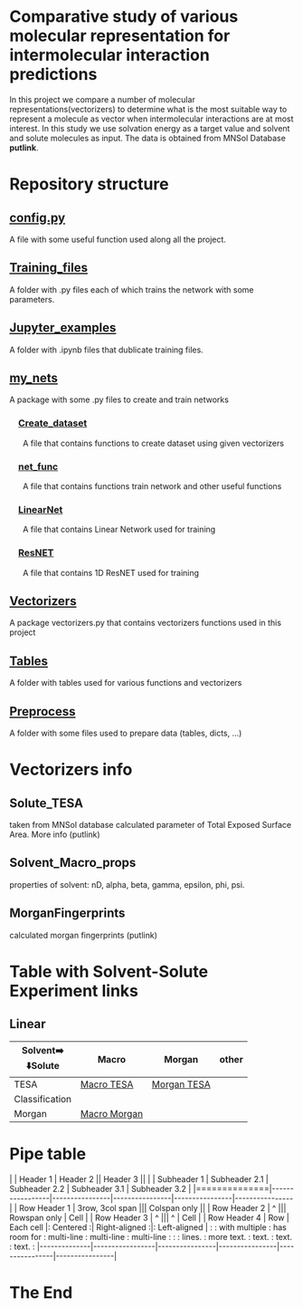# Comparative study of various molecular representation for intermolecular interaction predictions
In this project we compare a number of molecular representations(vectorizers) 
to determine what is the most suitable way to represent a molecule as vector when intermolecular interactions 
are at most interest. In this study we use solvation energy as a target value and solvent and solute molecules as input.
The data is obtained from MNSol Database **putlink**.

# Repository structure
## [config.py](config.py)
A file with some useful function used along all the project.
## [Training_files](Trainig_files)
A folder with .py files each of which trains the network with some parameters.
## [Jupyter_examples](Jupyter_examples)
A folder with .ipynb files that dublicate training files.
## [my_nets](my_nets)
A package with some .py files to create and train networks
### &nbsp; &nbsp; [Create_dataset](my_nets/Create_dataset.py)
&nbsp; &nbsp; &nbsp; A file that contains functions to create dataset using given vectorizers
### &nbsp; &nbsp; [net_func](my_nets/net_func.py)
&nbsp; &nbsp; &nbsp; A file that contains functions train network and other useful functions
### &nbsp; &nbsp; [LinearNet](my_nets/LinearNet.py)
&nbsp; &nbsp; &nbsp; A file that contains Linear Network used for training
### &nbsp; &nbsp; [ResNET](my_nets/ResNET.py)
&nbsp; &nbsp; &nbsp; A file that contains 1D ResNET used for training
## [Vectorizers](Vectorizers)
A package vectorizers.py that contains vectorizers functions used in this project
## [Tables](Tables)
A folder with tables used for various functions and vectorizers
## [Preprocess](Preprocess)
A folder with some files used to prepare data (tables, dicts, ...)

# Vectorizers info
## Solute_TESA
taken from MNSol database calculated parameter of Total Exposed Surface Area. More info (putlink)
## Solvent_Macro_props
properties of solvent: nD, alpha, beta, gamma, epsilon, phi, psi.
## MorganFingerprints
calculated morgan fingerprints (putlink)
# Table with Solvent-Solute Experiment links
## Linear

|Solvent➡️ <br/>⬇️Solute|Macro|Morgan|other|
|----|-----|-----|-----|
|TESA|[Macro TESA](Run_results/Macro_TESA_Lin1)|[Morgan TESA](Run_results/Morgan_2_124_TESA_Lin1)|     |
|Classification|     |     |     |
|Morgan|[Macro Morgan](Run_results/Macro_Morgan_2_124_Lin1) |     |     |

# Pipe table
|              | Header 1        | Header 2                       || Header 3                       ||
|              | Subheader 1     | Subheader 2.1  | Subheader 2.2  | Subheader 3.1  | Subheader 3.2  |
|==============|-----------------|----------------|----------------|----------------|----------------|
| Row Header 1 | 3row, 3col span                                 ||| Colspan only                   ||
| Row Header 2 |       ^                                         ||| Rowspan only   | Cell           |
| Row Header 3 |       ^                                         |||       ^        | Cell           |
| Row Header 4 |  Row            |  Each cell     |:   Centered   :| Right-aligned :|: Left-aligned  |
:              :  with multiple  :  has room for  :   multi-line   :    multi-line  :  multi-line    :
:              :  lines.         :  more text.    :      text.     :         text.  :  text.         :
|--------------|-----------------|----------------|----------------|----------------|----------------|
# The End
